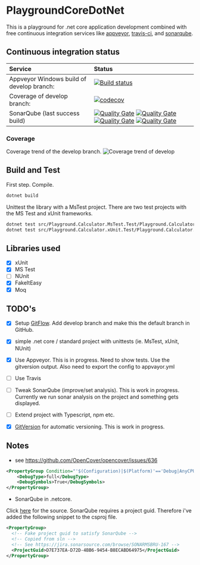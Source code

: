 # PlaygroundCoreDotNet
This is a playground for .net core application development combined with free continuous integration services like [appveyor](http://appveyor.com), [travis-ci](https://travis-ci.org/), and [sonarqube](https://about.sonarcloud.io/).


## Continuous integration status

| Service | Status |
| :--- | :--- |
| Appveyor Windows build of develop branch: | [![Build status](https://ci.appveyor.com/api/projects/status/d6clbt722i1fxcy9/branch/develop?svg=true)](https://ci.appveyor.com/project/coenm/playgroundcoredotnet/branch/develop) |
| Coverage of develop branch: | [![codecov](https://codecov.io/gh/coenm/PlaygroundCoreDotNet/branch/develop/graph/badge.svg)](https://codecov.io/gh/coenm/PlaygroundCoreDotNet)
| SonarQube (last success build)  | [![Quality Gate](https://sonarcloud.io/api/badges/gate?key=PlaygroundDotNetCoreDevelop&blinking=true)](https://sonarcloud.io/dashboard?id=PlaygroundDotNetCoreDevelop) [![Quality Gate](https://sonarcloud.io/api/badges/measure?key=PlaygroundDotNetCoreDevelop&metric=coverage&blinking=true)](https://sonarcloud.io/dashboard?id=PlaygroundDotNetCoreDevelop) [![Quality Gate](https://sonarcloud.io/api/badges/measure?key=PlaygroundDotNetCoreDevelop&metric=vulnerabilities&blinking=true)](https://sonarcloud.io/dashboard?id=PlaygroundDotNetCoreDevelop) [![Quality Gate](https://sonarcloud.io/api/badges/measure?key=PlaygroundDotNetCoreDevelop&metric=ncloc&blinking=true)](https://sonarcloud.io/dashboard?id=PlaygroundDotNetCoreDevelop) | 
 <!-- see https://github.com/QualInsight/qualinsight-plugins-sonarqube-badges/wiki/Measure-badges  -->


### Coverage
Coverage trend of the develop branch.
 ![Coverage trend of develop](https://codecov.io/gh/coenm/PlaygroundCoreDotNet/branch/develop/graphs/commits.svg)

## Build and Test
First step. Compile.
```bash
dotnet build
```

Unittest the library with a MsTest project.
There are two test projects with the MS Test and xUnit frameworks.
```bash
dotnet test src/Playground.Calculator.MsTest.Test/Playground.Calculator.MsTest.Test.csproj
dotnet test src/Playground.Calculator.xUnit.Test/Playground.Calculator.xUnit.Test.csproj
```

## Libraries used
- [x] xUnit
- [x] MS Test
- [ ] NUnit
- [x] FakeItEasy
- [x] Moq

## TODO's
- [x] Setup [GitFlow](http://nvie.com/posts/a-successful-git-branching-model/). Add develop branch and make this the default branch in GitHub.
- [x] simple .net core / standard project with unittests (ie. MsTest, xUnit, NUnit)
- [x] Use Appveyor. This is in progress. Need to show tests. Use the gitversion output. Also need to export the config to appvayor.yml
- [ ] Use Travis
- [ ] Tweak SonarQube (improve/set analysis). This is work in progress. Currently we run sonar analysis on the project and something gets displayed.
- [ ] Extend project with Typescript, npm etc.
- [x] [GitVersion](https://gitversion.readthedocs.io/en/latest/) for automatic versioning. This is work in progress.



## Notes

- see https://github.com/OpenCover/opencover/issues/636
```xml
<PropertyGroup Condition="'$(Configuration)|$(Platform)'=='Debug|AnyCPU'">
    <DebugType>full</DebugType>
    <DebugSymbols>True</DebugSymbols>
</PropertyGroup>
```

- SonarQube in .netcore.

Click [here](https://jira.sonarsource.com/browse/SONARMSBRU-167) for the source. SonarQube requires a project guid. Therefore i've added the following snippet to the csproj file.

```xml
<PropertyGroup>
  <!-- Fake project guid to satisfy SonarQube -->
  <!-- Copied from sln -->
  <!-- See https://jira.sonarsource.com/browse/SONARMSBRU-167 -->
  <ProjectGuid>D7E737EA-D72D-4BB6-9454-B8ECABD64975</ProjectGuid> 
</PropertyGroup>
```  